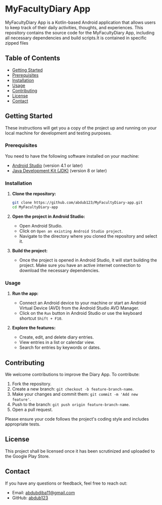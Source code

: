 # MyFacultyDiary App

MyFacultyDiary App is a Kotlin-based Android application that allows users to keep track of their daily activities, thoughts, and experiences. This repository contains the source code for the MyFacultyDiary App, including all necessary dependencies and build scripts.It is contained in specific zipped files

## Table of Contents

- [Getting Started](#getting-started)
- [Prerequisites](#prerequisites)
- [Installation](#installation)
- [Usage](#usage)
- [Contributing](#contributing)
- [License](#license)
- [Contact](#contact)

## Getting Started

These instructions will get you a copy of the project up and running on your local machine for development and testing purposes.

### Prerequisites

You need to have the following software installed on your machine:

- [Android Studio](https://developer.android.com/studio) (version 4.1 or later)
- [Java Development Kit (JDK)](https://www.oracle.com/java/technologies/javase-downloads.html) (version 8 or later)

### Installation

1. **Clone the repository:**

    ```bash
    git clone https://github.com/abdub123/MyFacultyDiary-app.git
    cd MyFacultyDiary-app
    ```

2. **Open the project in Android Studio:**

    - Open Android Studio.
    - Click on `Open an existing Android Studio project`.
    - Navigate to the directory where you cloned the repository and select it.

3. **Build the project:**

    - Once the project is opened in Android Studio, it will start building the project. Make sure you have an active internet connection to download the necessary dependencies.

### Usage

1. **Run the app:**

    - Connect an Android device to your machine or start an Android Virtual Device (AVD) from the Android Studio AVD Manager.
    - Click on the `Run` button in Android Studio or use the keyboard shortcut `Shift + F10`.

2. **Explore the features:**

    - Create, edit, and delete diary entries.
    - View entries in a list or calendar view.
    - Search for entries by keywords or dates.

## Contributing

We welcome contributions to improve the Diary App. To contribute:

1. Fork the repository.
2. Create a new branch: `git checkout -b feature-branch-name`.
3. Make your changes and commit them: `git commit -m 'Add new feature'`.
4. Push to the branch: `git push origin feature-branch-name`.
5. Open a pull request.

Please ensure your code follows the project's coding style and includes appropriate tests.

## License

This project shall be licensed once it has been scrutinized and uploaded to the Google Play Store.

## Contact

If you have any questions or feedback, feel free to reach out:

- Email: abdubdiba11@gmail.com
- GitHub: [abdub123](https://github.com/abdub123)

